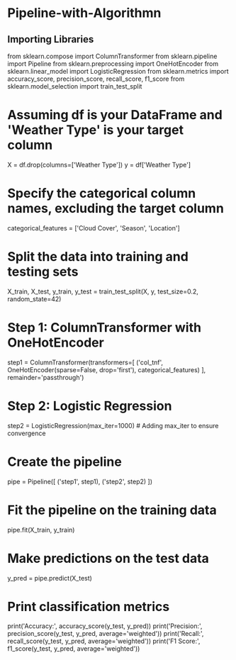# Pipeline-with-Algorithmn
## Importing Libraries 
from sklearn.compose import ColumnTransformer
from sklearn.pipeline import Pipeline
from sklearn.preprocessing import OneHotEncoder
from sklearn.linear_model import LogisticRegression
from sklearn.metrics import accuracy_score, precision_score, recall_score, f1_score
from sklearn.model_selection import train_test_split

# Assuming df is your DataFrame and 'Weather Type' is your target column
X = df.drop(columns=['Weather Type'])
y = df['Weather Type']

# Specify the categorical column names, excluding the target column
categorical_features = ['Cloud Cover', 'Season', 'Location']

# Split the data into training and testing sets
X_train, X_test, y_train, y_test = train_test_split(X, y, test_size=0.2, random_state=42)

# Step 1: ColumnTransformer with OneHotEncoder
step1 = ColumnTransformer(transformers=[
    ('col_tnf', OneHotEncoder(sparse=False, drop='first'), categorical_features)
], remainder='passthrough')

# Step 2: Logistic Regression
step2 = LogisticRegression(max_iter=1000)  # Adding max_iter to ensure convergence

# Create the pipeline
pipe = Pipeline([
    ('step1', step1),
    ('step2', step2)
])

# Fit the pipeline on the training data
pipe.fit(X_train, y_train)

# Make predictions on the test data
y_pred = pipe.predict(X_test)

# Print classification metrics
print('Accuracy:', accuracy_score(y_test, y_pred))
print('Precision:', precision_score(y_test, y_pred, average='weighted'))
print('Recall:', recall_score(y_test, y_pred, average='weighted'))
print('F1 Score:', f1_score(y_test, y_pred, average='weighted'))
